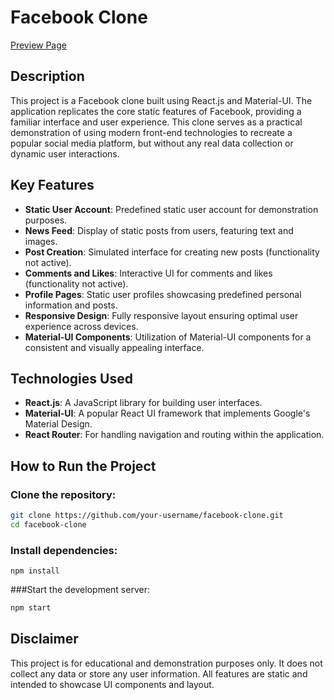 # Facebook Clone
[Preview Page](https://jevguio.github.io/Facebook-clone-ReactJsXMaterial-UI/)


## Description

This project is a Facebook clone built using React.js and Material-UI. The application replicates the core static features of Facebook, providing a familiar interface and user experience. This clone serves as a practical demonstration of using modern front-end technologies to recreate a popular social media platform, but without any real data collection or dynamic user interactions.

## Key Features

- **Static User Account**: Predefined static user account for demonstration purposes.
- **News Feed**: Display of static posts from users, featuring text and images.
- **Post Creation**: Simulated interface for creating new posts (functionality not active).
- **Comments and Likes**: Interactive UI for comments and likes (functionality not active).
- **Profile Pages**: Static user profiles showcasing predefined personal information and posts.
- **Responsive Design**: Fully responsive layout ensuring optimal user experience across devices.
- **Material-UI Components**: Utilization of Material-UI components for a consistent and visually appealing interface.

## Technologies Used

- **React.js**: A JavaScript library for building user interfaces.
- **Material-UI**: A popular React UI framework that implements Google's Material Design.
- **React Router**: For handling navigation and routing within the application.

## How to Run the Project

### Clone the repository:

```bash
git clone https://github.com/your-username/facebook-clone.git
cd facebook-clone
```
### Install dependencies:
```
npm install

```
###Start the development server:
```bash
npm start
``` 
## Disclaimer
This project is for educational and demonstration purposes only. It does not collect any data or store any user information. All features are static and intended to showcase UI components and layout.
